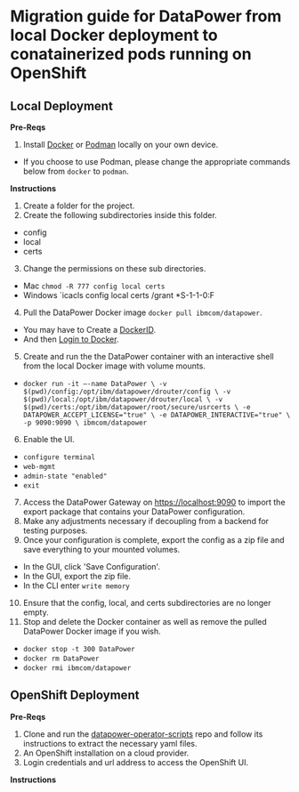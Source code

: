 # Migration guide for DataPower from local Docker deployment to conatainerized pods running on OpenShift

## Local Deployment

**Pre-Reqs**

1. Install [Docker](https://docs.docker.com/get-docker/) or [Podman](https://podman.io/getting-started/installation) locally on your own device.
  - If you choose to use Podman, please change the appropriate commands below from `docker` to `podman`.

**Instructions**

1. Create a folder for the project.
2. Create the following subdirectories inside this folder.
  - config
  - local
  - certs
3. Change the permissions on these sub directories.
  - Mac `chmod -R 777 config local certs`
  - Windows `icacls config local certs /grant *S-1-1-0:F
4. Pull the DataPower Docker image `docker pull ibmcom/datapower`.
  - You may have to Create a [DockerID](https://hub.docker.com/).
  - And then [Login to Docker](https://docs.docker.com/engine/reference/commandline/login/).
5. Create and run the the DataPower container with an interactive shell from the local Docker image with volume mounts.
  - `docker run -it –-name DataPower \
     -v $(pwd)/config:/opt/ibm/datapower/drouter/config \
     -v $(pwd)/local:/opt/ibm/datapower/drouter/local \
     -v $(pwd)/certs:/opt/ibm/datapower/root/secure/usrcerts \
     -e DATAPOWER_ACCEPT_LICENSE="true" \
     -e DATAPOWER_INTERACTIVE="true" \
     -p 9090:9090 \
     ibmcom/datapower`
6. Enable the UI.
  - `configure terminal`
  - `web-mgmt`
  - `admin-state "enabled"`
  - `exit`
7. Access the DataPower Gateway on [https://localhost:9090](https://localhost:9090) to import the export package that contains your DataPower configuration.
8. Make any adjustments necessary if decoupling from a backend for testing purposes.
9. Once your configuration is complete, export the config as a zip file and save everything to your mounted volumes.
  - In the GUI, click 'Save Configuration'.
  - In the GUI, export the zip file.
  - In the CLI enter `write memory`
10. Ensure that the config, local, and certs subdirectories are no longer empty.
11. Stop and delete the Docker container as well as remove the pulled DataPower Docker image if you wish.
  - `docker stop -t 300 DataPower`
  - `docker rm DataPower`
  - `docker rmi ibmcom/datapower`

## OpenShift Deployment

**Pre-Reqs**

1. Clone and run the [datapower-operator-scripts](https://github.com/DataPower-on-Azure/datapower-operator-scripts) repo and follow its instructions to extract the necessary yaml files.
2. An OpenShift installation on a cloud provider.
2. Login credentials and url address to access the OpenShift UI.

**Instructions**
